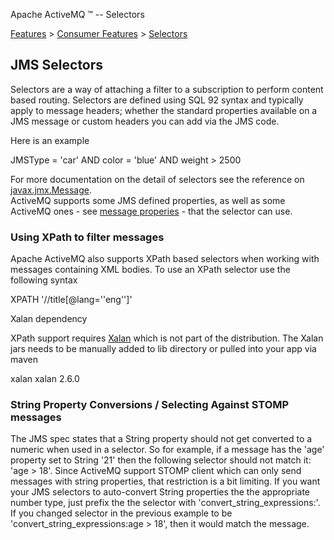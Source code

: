 Apache ActiveMQ ™ -- Selectors 

[Features](features.html) > [Consumer Features](consumer-features.html) > [Selectors](selectors.html)


JMS Selectors
-------------

Selectors are a way of attaching a filter to a subscription to perform content based routing. Selectors are defined using SQL 92 syntax and typically apply to message headers; whether the standard properties available on a JMS message or custom headers you can add via the JMS code.

Here is an example

JMSType = 'car' AND color = 'blue' AND weight > 2500

For more documentation on the detail of selectors see the reference on [javax.jmx.Message](http://java.sun.com/j2ee/1.4/docs/api/javax/jms/Message.html).  
ActiveMQ supports some JMS defined properties, as well as some ActiveMQ ones - see [message properies](activemq-message-properties.html) \- that the selector can use.

### Using XPath to filter messages

Apache ActiveMQ also supports XPath based selectors when working with messages containing XML bodies. To use an XPath selector use the following syntax

XPATH '//title\[@lang=''eng''\]'

Xalan dependency

XPath support requires [Xalan](http://xalan.apache.org/index.html) which is not part of the distribution. The Xalan jars needs to be manually added to lib directory or pulled into your app via maven

<dependency>
    <groupId>xalan</groupId>
    <artifactId>xalan</artifactId>
    <version>2.6.0</version>
</dependency>

### String Property Conversions / Selecting Against STOMP messages

The JMS spec states that a String property should not get converted to a numeric when used in a selector. So for example, if a message has the 'age' property set to String '21' then the following selector should not match it: 'age > 18'. Since ActiveMQ support STOMP client which can only send messages with string properties, that restriction is a bit limiting. If you want your JMS selectors to auto-convert String properties the the appropriate number type, just prefix the the selector with 'convert\_string\_expressions:'. If you changed selector in the previous example to be 'convert\_string\_expressions:age > 18', then it would match the message.

